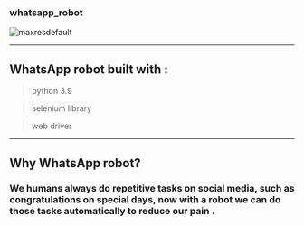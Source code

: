 ### whatsapp_robot

![maxresdefault](https://user-images.githubusercontent.com/71524940/124308159-b3158a80-db1d-11eb-87de-3ef5266b3287.jpg)

-----------------------------------
## WhatsApp robot built with :

> python 3.9

> selenium library

> web driver

-----------------------------------
## Why WhatsApp robot?
### We humans always do repetitive tasks on social media, such as congratulations on special days, now with a robot we can do those tasks automatically to reduce our pain .

